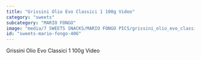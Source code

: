 ```yaml
---
title: "Grissini Olio Evo Classici 1 100g Video"
category: "sweets"
subcategory: "MARIO FONGO"
image: "media/7 SWEETS SNACKS/MARIO FONGO PICS/grissini_olio_evo_classici 1_100g_video.jpg"
id: "sweets-mario-fongo-406"
---
```


Grissini Olio Evo Classici 1 100g Video
